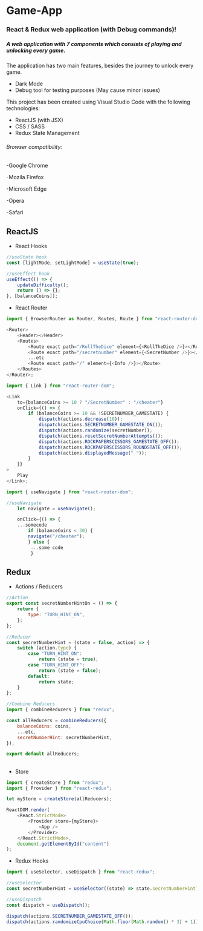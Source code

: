 # Game-App

### React & Redux web application (with Debug commands)!

##### A web application with 7 components which consists of playing and unlocking every game.

The application has two main features, besides the journey to unlock every game.

- Dark Mode
- Debug tool for testing purposes (May cause minor issues)

This project has been created using Visual Studio Code with the following technologies:

- ReactJS (with JSX)
- CSS / SASS
- Redux State Management

###### Browser compatibility:

-Google Chrome

-Mozila Firefox

-Microsoft Edge

-Opera

-Safari

## ReactJS

- React Hooks

```javascript
//useState hook
const [lightMode, setLightMode] = useState(true);

//useEffect hook
useEffect(() => {
	updateDifficulty();
	return () => {};
}, [balanceCoins]);
```

- React Router

```javascript
import { BrowserRouter as Router, Routes, Route } from "react-router-dom";

<Router>
	<Header></Header>
	<Routes>
		<Route exact path="/RollTheDice" element={<RollTheDice />}></Route>
		<Route exact path="/secretnumber" element={<SecretNumber />}></Route>
		...etc
		<Route exact path="/" element={<Info />}></Route>
	</Routes>
</Router>;
```

```javascript
import { Link } from "react-router-dom";

<Link
	to={balanceCoins >= 10 ? "/SecretNumber" : "/cheater"}
	onClick={() => {
		if (balanceCoins >= 10 && !SECRETNUMBER_GAMESTATE) {
			dispatch(actions.decrease(10));
			dispatch(actions.SECRETNUMBER_GAMESTATE_ON());
			dispatch(actions.randomize(secretNumber));
			dispatch(actions.resetSecretNumberAttempts());
			dispatch(actions.ROCKPAPERSCISSORS_GAMESTATE_OFF());
			dispatch(actions.ROCKPAPERSCISSORS_ROUNDSTATE_OFF());
			dispatch(actions.displayedMessage(" "));
		}
	}}
>
	Play
</Link>;
```

```javascript
import { useNavigate } from "react-router-dom";

//useNavigate
	let navigate = useNavigate();

    onClick={() => {
	...somecode
		if (balanceCoins < 30) {
		navigate("/cheater");
		} else {
         ...some code
         }


```

## Redux

- Actions / Reducers

```javascript
//Action
export const secretNumberHintOn = () => {
	return {
		type: "TURN_HINT_ON",
	};
};

//Reducer
const secretNumberHint = (state = false, action) => {
	switch (action.type) {
		case "TURN_HINT_ON":
			return (state = true);
		case "TURN_HINT_OFF":
			return (state = false);
		default:
			return state;
	}
};

//Combine Reducers
import { combineReducers } from "redux";

const allReducers = combineReducers({
	balanceCoins: coins,
	...etc,
	secretNumberHint: secretNumberHint,
});

export default allReducers;
```

##

- Store

```javascript
import { createStore } from "redux";
import { Provider } from "react-redux";

let myStore = createStore(allReducers);

ReactDOM.render(
	<React.StrictMode>
		<Provider store={myStore}>
			<App />
		</Provider>
	</React.StrictMode>,
	document.getElementById("content")
);
```

- Redux Hooks

```javascript
import { useSelector, useDispatch } from "react-redux";

//useSelector
const secretNumberHint = useSelector((state) => state.secretNumberHint);

//useDispatch
const dispatch = useDispatch();

dispatch(actions.SECRETNUMBER_GAMESTATE_OFF());
dispatch(actions.randomizeCpuChoice(Math.floor(Math.random() * 3) + 1));
```

